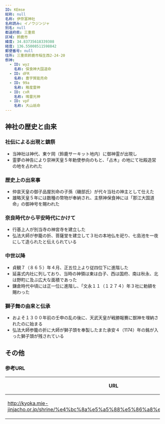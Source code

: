 ```yaml
---
ID: KEmse
総称: null
名称: 伊奈冨神社
名称読み: イノウジンジャ
別名: null
都道府県: 三重県
区域: 鈴鹿市
緯度: 34.83735618339308
経度: 136.55008511598842
郵便番号: null
住所: 三重県鈴鹿市稲生西2-24-20
祭神:
  - ID: wyz
    名称: 保食神大国道命
  - ID: dFR
    名称: 豊宇賀能売命
  - ID: 99a
    名称: 稚産霊神
  - ID: cxR
    名称: 鳴雷光神
  - ID: vpF
    名称: 大山祇命
---
```


## 神社の歴史と由来

### 社伝による出現と鎮祭

- 当神社は神代、東ケ岡（鈴鹿サーキット地内）に御神霊が出現し
- 霊夢の神告により崇神天皇５年勅使参向のもと、「占木」の地にて社殿造営の地を占われた

### 歴史上の出来事

- 仲哀天皇の御子品屋別命の子孫（磯部氏）が代々当社の神主として仕えた
- 雄略天皇５年には数種の幣物が奉納され、主祭神保食神には「那江大国道命」の御神号を賜われた

### 奈良時代から平安時代にかけて

- 行基上人が別当寺の神宮寺を建立した
- 弘法大師が参籠の折、菩薩堂を建立して３社の本地仏を祀り、七島池を一夜にして造られたと伝えられている

### 中世以降

- 貞観７（８６５）年４月、正五位上より従四位下に進階した
- 延喜式内社に列しており、当時の神領は東は白子、西は国府、南は秋永、北は野町に及ぶ広大な面積であった
- 鎌倉時代中頃には正一位に進階し、「文永１１（１２７４）年３社に勅額を賜わった

### 獅子舞の由来と伝承

- およそ１３００年前の壬申の乱の後に、天武天皇が戦勝報賽に獣神を埋納されたのに始まる
- 弘法大師参籠の折に大師が獅子頭を奉製したまた承安４（1174）年の銘が入った獅子頭が残されている

## その他

### 参考URL

| URL                                                                                   | 説明   |
| ------------------------------------------------------------------------------------- | ------ |
| http://kyoka.mie-jinjacho.or.jp/shrine/%e4%bc%8a%e5%a5%88%e5%86%a8%e7%a5%9e%e7%a4%be/ | 神社庁 |
